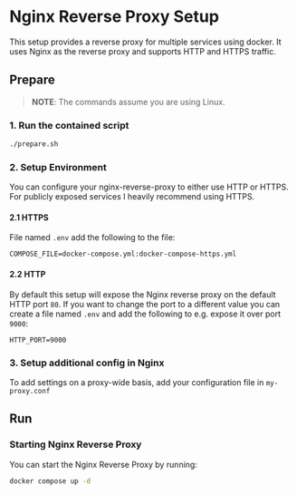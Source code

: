 # Nginx Reverse Proxy Setup

This setup provides a reverse proxy for multiple services using docker. It uses Nginx as the reverse proxy and supports HTTP and HTTPS traffic.

## Prepare

> **NOTE**: The commands assume you are using Linux.

### 1. Run the contained script

```sh
./prepare.sh
```

### 2. Setup Environment

You can configure your nginx-reverse-proxy to either use HTTP or HTTPS. For publicly exposed services I heavily recommend using HTTPS.

#### 2.1 HTTPS

File named `.env` add the following to the file:

```
COMPOSE_FILE=docker-compose.yml:docker-compose-https.yml
```

#### 2.2 HTTP

By default this setup will expose the Nginx reverse proxy on the default HTTP port `80`.
If you want to change the port to a different value you can create a file named  `.env` and add the following to e.g. expose it over port `9000`:

```
HTTP_PORT=9000
```

### 3. Setup additional config in Nginx
To add settings on a proxy-wide basis, add your configuration file in ```my-proxy.conf```

## Run

### Starting Nginx Reverse Proxy

You can start the Nginx Reverse Proxy by running:

```sh
docker compose up -d
```
